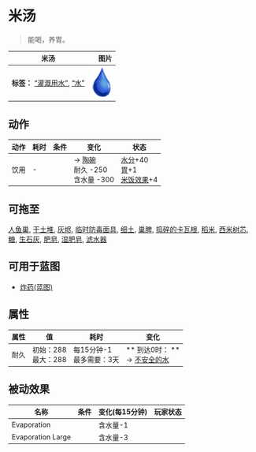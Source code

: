 # 米汤  
> 能喝，养胃。  
  
  米汤  |   图片   
 ----  |  ----:   
 **标签：**	[“灌溉用水”](tag_WaterFresh.md), [“水”](tag_WaterAny.md)  |  ![](Sprite/Thirst.png)   
  
## 动作  
动作  |  耗时  |  条件  |  变化  |  状态  
----  |  ----  |  ----  |  ----  |  ----  
饮用<br>  |  -  |    |  → [陶碗](ClayBowl.md)<br>耐久  -250<br>含水量  -300<br>  |  [水分](Hydration.md)+40<br>[胃](Stomach.md)+1<br>[米饭效果](RiceEffect.md)+4  
## 可拖至  
[人鱼巢](MermaidNest.md), [干土堆](DirtPile.md), [灰烬](Ash.md), [临时防毒面具](MaskMakeshift.md), [细土](FineDirt.md), [巢脾](BeeHoneycomb.md), [捣碎的卡瓦根](KavaRootGround.md), [稻米](RiceGrains.md), [西米树芯](SagoSawdust.md), [糖](Sugar.md), [生石灰](Quicklime.md), [肥皂](SoapDry.md), [湿肥皂](SoapWet.md), [滤水器](WaterFilter.md)  
## 可用于蓝图  
- [炸药(蓝图)](Bp_Dynamite.md)  
  
  
## 属性   
属性  |  值  |  耗时  |  变化  
----  |  ----  |  ----  |  ----  
耐久  |  初始：288<br>最大：288  |  每15分钟-1<br>最多需要：3天  |  ** 到达0时： **<br>→ [不安全的水](LQ_WaterUnsafe.md)  
## 被动效果  
名称  |  条件  |  变化(每15分钟)  |  玩家状态  
----  |  ----  |  ----  |  ----  
Evaporation  |    |  含水量-1  |    
Evaporation Large  |    |  含水量-3  |    
